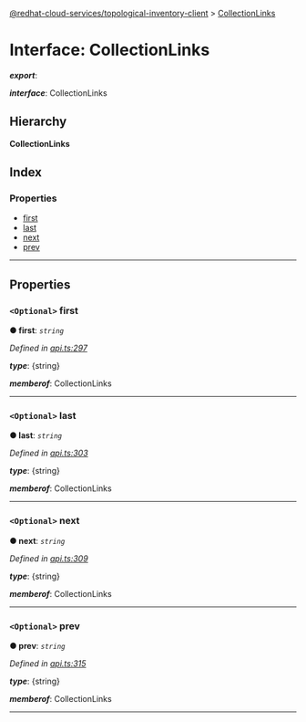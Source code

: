 [@redhat-cloud-services/topological-inventory-client](../README.md) > [CollectionLinks](../interfaces/collectionlinks.md)

# Interface: CollectionLinks

*__export__*: 

*__interface__*: CollectionLinks

## Hierarchy

**CollectionLinks**

## Index

### Properties

* [first](collectionlinks.md#first)
* [last](collectionlinks.md#last)
* [next](collectionlinks.md#next)
* [prev](collectionlinks.md#prev)

---

## Properties

<a id="first"></a>

### `<Optional>` first

**● first**: *`string`*

*Defined in [api.ts:297](https://github.com/karelhala/javascript-clients/blob/master/packages/topological-inventory/api.ts#L297)*

*__type__*: {string}

*__memberof__*: CollectionLinks

___
<a id="last"></a>

### `<Optional>` last

**● last**: *`string`*

*Defined in [api.ts:303](https://github.com/karelhala/javascript-clients/blob/master/packages/topological-inventory/api.ts#L303)*

*__type__*: {string}

*__memberof__*: CollectionLinks

___
<a id="next"></a>

### `<Optional>` next

**● next**: *`string`*

*Defined in [api.ts:309](https://github.com/karelhala/javascript-clients/blob/master/packages/topological-inventory/api.ts#L309)*

*__type__*: {string}

*__memberof__*: CollectionLinks

___
<a id="prev"></a>

### `<Optional>` prev

**● prev**: *`string`*

*Defined in [api.ts:315](https://github.com/karelhala/javascript-clients/blob/master/packages/topological-inventory/api.ts#L315)*

*__type__*: {string}

*__memberof__*: CollectionLinks

___


